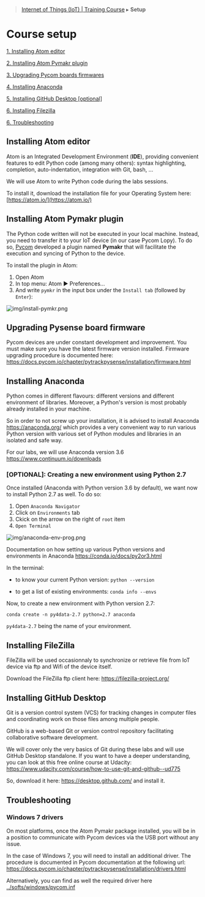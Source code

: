 > [Internet of Things (IoT) | Training Course](setup.md) ▸ **Setup**

# Course setup

[1. Installing Atom editor](#installing-atom-editor)

[2. Installing Atom Pymakr plugin](#installing-atom-pymakr-plugin)

[3. Upgrading Pycom boards firmwares](#upgrading-pycom-boards-firmwares)

[4. Installing Anaconda](#installing-anaconda)

[5. Installing GitHub Desktop [optional]](#installing-github-desktop)

[6. Installing Filezilla](#installing-filezilla)



[6. Troubleshooting](#troubleshooting)

## Installing Atom editor
Atom is an Integrated Development Environment (**IDE**), providing convenient features to edit Python code (among many others): syntax highlighting, completion, auto-indentation, integration with Git, bash, ...

We will use Atom to write Python code during the labs sessions. 

To install it, download the installation file for your Operating System here: [https://atom.io/](https://atom.io/)

## Installing Atom Pymakr plugin
The Python code written will not be executed in your local machine. Instead, you need to transfer it to your IoT device (in our case Pycom Lopy). To do so, [Pycom](https://www.pycom.io/) developed a plugin named **Pymakr** that will facilitate the execution and syncing of Python to the device.

To install the plugin in Atom:

1. Open Atom
2. In top menu: Atom ► Preferences...
3. And write `pymkr` in the input box under the `Install tab` (followed by `Enter`):

![img/install-pymkr.png](http://i.imgur.com/Of2NTPR.png)

## Upgrading Pysense board firmware
Pycom devices are under constant development and improvement. You must make sure you have the latest firmware version installed. Firmware upgrading procedure is documented here: https://docs.pycom.io/chapter/pytrackpysense/installation/firmware.html

## Installing Anaconda
Python comes in different flavours: different versions and different environment of libraries. Moreover, a Python's version is most probably already installed in your machine. 

So in order to not screw up your installation, it is advised to install Anaconda https://anaconda.org/ which provides a very convenient way to run various Python version with various set of Python modules and libraries in an isolated and safe way.

For our labs, we will use Anaconda version 3.6 https://www.continuum.io/downloads

### [OPTIONAL]: Creating a new environment using Python 2.7

Once installed (Anaconda with Python version 3.6 by default), we want now to install Python 2.7 as well. To do so:

1. Open `Anaconda Navigator`
2. Click on `Environments` tab
3. Ckick on the arrow on the right of `root` item
4. `Open Terminal`

![img/anaconda-env-prog.png](http://i.imgur.com/Cfp8QSo.png)

Documentation on how setting up various Python versions and environments in Anaconda https://conda.io/docs/py2or3.html

In the terminal:

* to know your current Python version: `python --version`


* to get a list of existing environments: `conda info --envs`

Now, to create a new environment with Python version 2.7:

`conda create -n py4data-2.7 python=2.7 anaconda`

`py4data-2.7` being the name of your environment.

## Installing FileZilla
FileZilla will be used occasionnaly to synchronize or retrieve file from IoT device via ftp and Wifi of the device itself.

Download the FileZilla ftp client here: https://filezilla-project.org/

## Installing GitHub Desktop
Git is a version control system (VCS) for tracking changes in computer files and coordinating work on those files among multiple people. 

GitHub is a web-based Git or version control repository facilitating collaborative software development.

We will cover only the very basics of Git during these labs and will use GitHub Desktop standalone.
If you want to have a deeper understanding, you can look at this free online course at Udacity: https://www.udacity.com/course/how-to-use-git-and-github--ud775

So, download it here: https://desktop.github.com/ and install it.


## Troubleshooting
### Windows 7 drivers
On most platforms, once the Atom Pymakr package installed, you will be in a position to communicate with Pycom devices via the USB port without any issue.

In the case of Windows 7, you will need to install an additional driver. The procedure is documented in Pycom documentation at the following url: https://docs.pycom.io/chapter/pytrackpysense/installation/drivers.html

Alternatively, you can find as well the required driver here [../softs/windows/pycom.inf](../softs/windows/pycom.inf)

